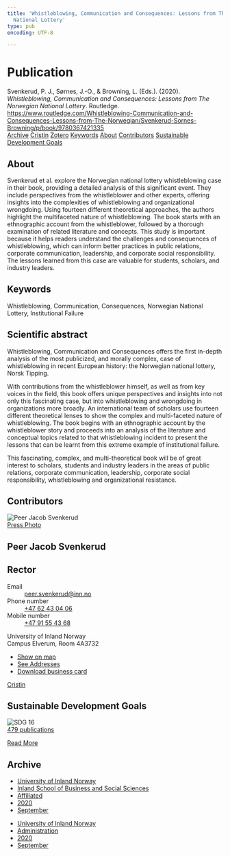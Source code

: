 ```yaml
---
title: 'Whistleblowing, Communication and Consequences: Lessons from The Norwegian
  National Lottery'
type: pub
encoding: UTF-8

---
```

<h1>Publication</h1>
<article id="csl-bib-container-463L442P" class="csl-bib-container">
  <div class="csl-bib-body"> <div class="csl-entry">Svenkerud, P. J., Sørnes, J.-O., &#38; Browning, L. (Eds.). (2020). <i>Whistleblowing, Communication and Consequences: Lessons from The Norwegian National Lottery</i>. Routledge. <a href="https://www.routledge.com/Whistleblowing-Communication-and-Consequences-Lessons-from-The-Norwegian/Svenkerud-Sornes-Browning/p/book/9780367421335">https://www.routledge.com/Whistleblowing-Communication-and-Consequences-Lessons-from-The-Norwegian/Svenkerud-Sornes-Browning/p/book/9780367421335</a></div> </div>
  <div class="csl-bib-buttons">
    <a href="#taxonomy-article-463L442P" alt="archive" class="csl-bib-button">Archive</a>
    <a href="https://app.cristin.no/results/show.jsf?id=1828961" alt="Cristin" class="csl-bib-button">Cristin</a>
    <a href="http://zotero.org/groups/5881554/items/463L442P" alt="Zotero" class="csl-bib-button">Zotero</a>
    <a href="#keywords-article-463L442P" alt="keywords" class="csl-bib-button">Keywords</a>
    <a href="#about-article-463L442P" alt="about_pub" class="csl-bib-button">About</a>
    <a href="#contributors-article-463L442P" alt="contributors" class="csl-bib-button">Contributors</a>
    <a href="#sdg-article-463L442P" alt="sdg" class="csl-bib-button">Sustainable Development Goals</a>
  </div>
  <div id="csl-bib-meta-container-463L442P"></div>
</article>
<div id="csl-bib-meta-463L442P" class="csl-bib-meta">
  <article id="about-article-463L442P" class="about_pub-article">
    <h1>About</h1>
    Svenkerud et al. explore the Norwegian national lottery whistleblowing case in their book, providing a detailed analysis of this significant event. They include perspectives from the whistleblower and other experts, offering insights into the complexities of whistleblowing and organizational wrongdoing. Using fourteen different theoretical approaches, the authors highlight the multifaceted nature of whistleblowing. The book starts with an ethnographic account from the whistleblower, followed by a thorough examination of related literature and concepts. This study is important because it helps readers understand the challenges and consequences of whistleblowing, which can inform better practices in public relations, corporate communication, leadership, and corporate social responsibility. The lessons learned from this case are valuable for students, scholars, and industry leaders.
  </article>
  <article id="keywords-article-463L442P" class="keywords-article">
    <h1>Keywords</h1>
    Whistleblowing, Communication, Consequences, Norwegian National Lottery, Institutional Failure
  </article>
  <article id="abstract-article-463L442P" class="abstract-article">
    <h1>Scientific abstract</h1>
    Whistleblowing, Communication and Consequences offers the first in-depth analysis of the most publicized, and morally complex, case of whistleblowing in recent European history: the Norwegian national lottery, Norsk Tipping. 
 
With contributions from the whistleblower himself, as well as from key voices in the field, this book offers unique perspectives and insights into not only this fascinating case, but into whistleblowing and wrongdoing in organizations more broadly. An international team of scholars use fourteen different theoretical lenses to show the complex and multi-faceted nature of whistleblowing. The book begins with an ethnographic account by the whistleblower story and proceeds into an analysis of the literature and conceptual topics related to that whistleblowing incident to present the lessons that can be learnt from this extreme example of institutional failure. 
 
This fascinating, complex, and multi-theoretical book will be of great interest to scholars, students and industry leaders in the areas of public relations, corporate communication, leadership, corporate social responsibility, whistleblowing and organizational resistance.
  </article>
  <article id="contributors-article-463L442P" class="contributors-article">
    <h1>Contributors</h1>
    <div class="personas"> <div class="vrtx-hinn-person-card"> <div class="photo"> <img src="https://www.inn.no/bilder-ansatte/peer-jacob-svenkerud.jpg" alt="Peer Jacob Svenkerud" loading="lazy"><div class="pressPhoto"> <a href="https://www.inn.no/pressebilder-ansatte/peer-jacob-svenkerud.jpg" target="_blank"> Press Photo </a> </div> </div> <div class="info"> <hgroup><h1>Peer Jacob Svenkerud</h1> <h2>Rector</h2> </hgroup><dl> <dt>Email</dt> <dd> <a href="mailto:peer.svenkerud@inn.no">peer.svenkerud@inn.no</a> </dd> <dt>Phone number</dt> <dd><a href="tel:+4762430406"> +47 62 43 04 06 </a></dd> <dt>Mobile number</dt> <dd><a href="tel:+4791554368"> +47 91 55 43 68 </a></dd> </dl> <p> University of Inland Norway<br> Campus Elverum, Room 4A3732 </p> <ul class="vrtx-hinn-links"> <li><a href="https://www.google.com/maps?q=60.88065,11.53734">Show on map</a></li> <li><a href="https://www.inn.no/english/find-an-employee/peer-svenkerud.html#vrtx-hinn-addresses">See Addresses</a></li> <li><a href="https://www.inn.no/english/find-an-employee/peer-svenkerud.html?vrtx=vcf">Download business card</a></li> </ul> </div> </div> <a href="https://app.cristin.no/persons/show.jsf?id=559002" alt="Cristin URL" class="personas-cristin">Cristin</a> </div>
  </article>
  <article id="sdg-article-463L442P" class="sdg-article">
    <h1>Sustainable Development Goals</h1>
    <div class="sdg-container"><div id="sdg16" class="sdg">
        <img src="{{< params subfolder >}}images/sdg/sdg16_en.png" class="image" alt="SDG 16">
        <div class="sdg-overlay">
          <a href="/en/archive/?key=?sdg=16#archive" class="sdg-publication-count"><span>479</span> publications</a>
          <p><a href="https://sdgs.un.org/goals/goal16" class="sdg-read-more">Read More</a></p>
        </div>
      </div></div>
  </article>
  <article id="taxonomy-article-463L442P" class="taxonomy-article">
    <h1>Archive</h1>
    <ul>
      <li>
        <a href="/en/archive/?key=3DCRN523">University of Inland Norway</a>
      </li>
      <li>
        <a href="/en/archive/?key=DU8Q9LN9">Inland School of Business and Social Sciences</a>
      </li>
      <li>
        <a href="/en/archive/?key=9ESJ3S3Z">Affiliated</a>
      </li>
      <li>
        <a href="/en/archive/?key=ESAQ22H7">2020</a>
      </li>
      <li>
        <a href="/en/archive/?key=TV28QUMI">September</a>
      </li>
    </ul>
    <ul>
      <li>
        <a href="/en/archive/?key=3DCRN523">University of Inland Norway</a>
      </li>
      <li>
        <a href="/en/archive/?key=QP7PBTSZ">Administration</a>
      </li>
      <li>
        <a href="/en/archive/?key=D7RQQI73">2020</a>
      </li>
      <li>
        <a href="/en/archive/?key=GCT9IR45">September</a>
      </li>
    </ul>
  </article>
</div>
